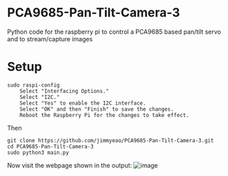 # PCA9685-Pan-Tilt-Camera-3
Python code for the raspberry pi to control a PCA9685 based pan/tilt servo and to stream/capture images

# Setup
```
sudo raspi-config
	Select "Interfacing Options."
	Select "I2C."
	Select "Yes" to enable the I2C interface.
	Select "OK" and then "Finish" to save the changes.
	Reboot the Raspberry Pi for the changes to take effect.
```
Then
```
git clone https://github.com/jimmyeao/PCA9685-Pan-Tilt-Camera-3.git
cd PCA9685-Pan-Tilt-Camera-3
sudo python3 main.py
```
Now visit the webpage shown in the output:
![image](https://user-images.githubusercontent.com/5197831/217870655-658c2930-d272-4f9d-b084-0afe1c06b967.png)

